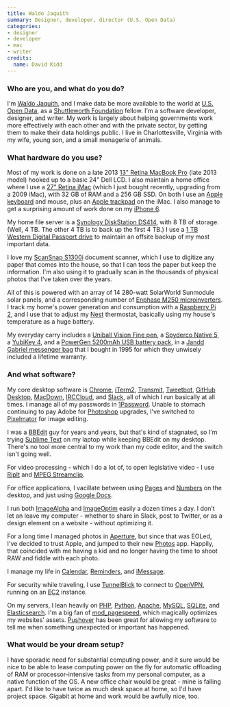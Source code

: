 ```yaml
---
title: Waldo Jaquith
summary: Designer, developer, director (U.S. Open Data)
categories:
- designer
- developer
- mac
- writer
credits:
  name: David Kidd
---
```


### Who are you, and what do you do?

I'm [Waldo Jaquith](https://waldo.jaquith.org/ "Waldo's website."), and I make data be more available to the world at [U.S. Open Data](https://usopendata.org/ "A group promoting open source U.S. government data sets."), as a [Shuttleworth Foundation](https://www.shuttleworthfoundation.org/ "A foundation helping to fund projects for social change.") fellow. I'm a software developer, designer, and writer. My work is largely about helping governments work more effectively with each other and with the private sector, by getting them to make their data holdings public. I live in Charlottesville, Virginia with my wife, young son, and a small menagerie of animals.

### What hardware do you use?

Most of my work is done on a late 2013 [13" Retina MacBook Pro][macbook-pro] (late 2013 model) hooked up to a basic 24" Dell LCD. I also maintain a home office where I use a [27" Retina iMac][imac] (which I just bought recently, upgrading from a 2009 iMac), with 32 GB of RAM and a 256 GB SSD. On both I use an [Apple keyboard][keyboard] and mouse, plus an [Apple trackpad][magic-trackpad] on the iMac. I also manage to get a surprising amount of work done on my [iPhone 6][iphone-6].

My home file server is a [Synology DiskStation DS414][diskstation-ds414], with 8 TB of storage. (Well, 4 TB. The other 4 TB is to back up the first 4 TB.) I use a [1 TB Western Digital Passport drive][my-passport-ultra] to maintain an offsite backup of my most important data.

I love my [ScanSnap S1300i][scansnap-s1300i] document scanner, which I use to digitize any paper that comes into the house, so that I can toss the paper but keep the information. I'm also using it to gradually scan in the thousands of physical photos that I've taken over the years.

All of this is powered with an array of 14 280-watt SolarWorld Sunmodule solar panels, and a corresponding number of [Enphase M250 microinverters][m250]. I track my home's power generation and consumption with a [Raspberry Pi 2][raspberry-pi-2], and I use that to adjust my [Nest][] thermostat, basically using my house's temperature as a huge battery.

My everyday carry includes a [Uniball Vision Fine pen][vision-fine-0.7], a [Spyderco Native 5][native-5], a [YubiKey 4][yubikey], and a [PowerGen 5200mAh USB battery pack][handigen], in a [Jandd Gabriel messenger bag][gabriel] that I bought in 1995 for which they unwisely included a lifetime warranty.

### And what software?

My core desktop software is [Chrome][], [iTerm2][], [Transmit][], [Tweetbot][], [GitHub Desktop][github-mac], [MacDown][], [IRCCloud][], and [Slack][], all of which I run basically at all times. I manage all of my passwords in [1Password][]. Unable to stomach continuing to pay Adobe for [Photoshop][] upgrades, I've switched to [Pixelmator][] for image editing.

I was a [BBEdit][] guy for years and years, but that's kind of stagnated, so I'm trying [Sublime Text][sublime-text] on my laptop while keeping BBEdit on my desktop. There's no tool more central to my work than my code editor, and the switch isn't going well.

For video processing - which I do a lot of, to open legislative video - I use [RipIt][] and [MPEG Streamclip][mpeg-streamclip].

For office applications, I vacillate between using [Pages][] and [Numbers][] on the desktop, and just using [Google Docs][google-docs].

I run both [ImageAlpha][] and [ImageOptim][] easily a dozen times a day. I don't let an leave my computer - whether to share in Slack, post to Twitter, or as a design element on a website - without optimizing it.

For a long time I managed photos in [Aperture][], but since that was EOLed, I've decided to trust Apple, and jumped to their new [Photos][] app. Happily, that coincided with me having a kid and no longer having the time to shoot RAW and fiddle with each photo.

I manage my life in [Calendar][ical], [Reminders][], and [iMessage][].

For security while traveling, I use [TunnelBlick][] to connect to [OpenVPN][], running on an [EC2][] instance.

On my servers, I lean heavily on [PHP][], [Python][], [Apache][], [MySQL][], [SQLite][], and [Elasticsearch][]. I'm a big fan of [mod_pagespeed][], which magically optimizes my websites' assets. [Pushover][] has been great for allowing my software to tell me when something unexpected or important has happened.

### What would be your dream setup?

I have sporadic need for substantial computing power, and it sure would be nice to be able to lease computing power on the fly for automatic offloading of RAM or processor-intensive tasks from my personal computer, as a native function of the OS. A new office chair would be great - mine is falling apart. I'd like to have twice as much desk space at home, so I'd have project space. Gigabit at home and work would be awfully nice, too.

[diskstation-ds414]: https://www.storagereview.com/synology_diskstation_ds414_review "A 4-bay NAS device."
[gabriel]: http://www.jandd.com/detail.asp?PRODUCT_ID=FGMB "A messenger bag."
[handigen]: http://www.powergenbatt.com/pgen_product/powergen-5200mah-battery-pack/ "A USB battery pack."
[imac]: https://www.apple.com/imac/ "An all-in-one computer."
[iphone-6]: https://en.wikipedia.org/wiki/IPhone_6 "A smartphone."
[keyboard]: https://www.apple.com/keyboard/ "The keyboard."
[m250]: https://enphase.com/en-us/products-and-services/microinverters "A microinverter."
[macbook-pro]: https://www.apple.com/macbook-pro/ "A laptop."
[magic-trackpad]: https://www.apple.com/magictrackpad/ "A trackpad for desktop machines."
[my-passport-ultra]: https://www.wdc.com/en/products/products.aspx?id=1000 "A portable external hard drive."
[native-5]: https://www.spyderco.com/catalog/details.php?product=663 "A pocket knife."
[nest]: https://nest.com/ "A clever thermostat."
[raspberry-pi-2]: https://en.wikipedia.org/wiki/Raspberry_Pi "A single-board hackable computer."
[scansnap-s1300i]: https://www.fujitsu.com/global/products/computing/peripheral/scanners/scansnap/s1300i/ "A portable scanner."
[vision-fine-0.7]: https://www.staples.com/uni-ball-Vision-Rollerball-Pens-Fine-Point-Black-Dozen/product_433910 "A pen."
[yubikey]: https://www.yubico.com/products/yubikey-hardware/yubikey/ "A USB-based tool for generating one-time passwords."
[1password]: https://1password.com "Password management software for Mac OS X."
[apache]: http://www.apache.org/ "Web server software."
[aperture]: https://en.wikipedia.org/wiki/Aperture_(software) "Photo editing and management software for Mac OS X."
[bbedit]: http://www.barebones.com/products/bbedit/ "A text editor for the Mac."
[chrome]: https://www.google.com/intl/en/chrome/browser/ "A WebKit-based browser, where each tab runs in its own thread."
[ec2]: https://aws.amazon.com/ec2/ "A web service for virtualised processing."
[elasticsearch]: https://www.elastic.co/products/elasticsearch "Distributed search engine software."
[github-mac]: https://desktop.github.com/ "A client for the versioning control service."
[google-docs]: https://en.wikipedia.org/wiki/Google_Docs "A web-based office suite."
[ical]: https://en.wikipedia.org/wiki/Calendar_(Apple) "The calendar software included with macOS."
[imagealpha]: https://pngmini.com/ "PNG optimising software for the Mac."
[imageoptim]: https://imageoptim.com/ "A Mac GUI wrapper for image optimising tools."
[imessage]: https://en.wikipedia.org/wiki/iMessage "A messaging platform."
[irccloud]: https://www.irccloud.com/ "A web-based IRC service."
[iterm2]: https://iterm2.com/ "An alternative terminal application for Mac OS X."
[macdown]: https://macdown.uranusjr.com/ "A Markdown text editor for the Mac."
[mod_pagespeed]: https://developers.google.com/speed/pagespeed/module/ "A web server module for automatically optimising pages."
[mpeg-streamclip]: http://www.squared5.com/ "A video converter and editor."
[mysql]: https://www.mysql.com/ "A relational database server."
[numbers]: https://www.apple.com/numbers/ "A spreadsheet application for the Mac."
[openvpn]: https://openvpn.net/index.php/open-source.html "Open source VPN software."
[pages]: https://www.apple.com/pages/ "A Mac word processor and layout tool from Apple."
[photos]: https://www.apple.com/macos/photos/ "A photo editor for Mac OS X."
[photoshop]: https://www.adobe.com/products/photoshop.html "A bitmap image editor."
[php]: https://php.net/ "An interpreted scripting language."
[pixelmator]: https://www.pixelmator.com/mac/ "An image editor for the Mac."
[pushover]: https://pushover.net/ "A push notification system and application."
[python]: https://www.python.org/ "An interpreted scripting language."
[reminders]: https://support.apple.com/kb/PH12086?viewlocale=en_US&locale=en_US "A to-do list included with Mac OS X."
[ripit]: http://thelittleappfactory.com/ripit/ "DVD ripping software for the Mac."
[slack]: https://slack.com/ "A collaboration service."
[sqlite]: http://www.sqlite.org/ "A self-contained database engine."
[sublime-text]: http://www.sublimetext.com/ "A coder's text editor."
[transmit]: https://panic.com/transmit/ "An FTP/SFTP client for the Mac."
[tunnelblick]: https://tunnelblick.net/ "A Mac GUI for OpenVPN."
[tweetbot]: https://tapbots.com/tweetbot/mac/ "A Twitter client for the Mac."
